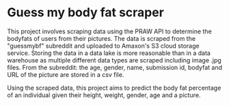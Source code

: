 # Guess my body fat scraper

This project involves scraping data using the PRAW API to determine the bodyfats of users from their pictures. The data is scraped from the "guessmybf" subreddit and uploaded to Amaxon's S3 cloud storage service. Storing the data in a data lake is more reasonable than in a data warehouse as multiple different data types are scraped including image .jpg files. From the subreddit: the age, gender, name, submission id, bodyfat and URL of the picture are stored in a csv file.

Using the scraped data, this project aims to predict the body fat percentage of an individual given their height, weight, gender, age and a picture.

